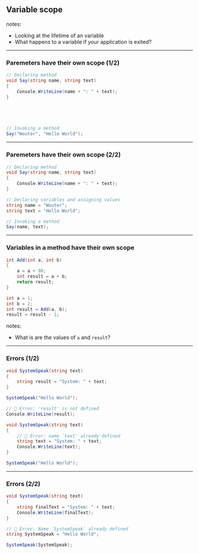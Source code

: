 ## Variable scope
notes:
- Looking at the lifetime of an variable
- What happens to a variable if your application is exited?
---

### Paremeters have their own scope (1/2)
```csharp []
// Declaring method
void Say(string name, string text)
{
    Console.WriteLine(name + ": " + text);
}





// Invoking a method
Say("Wouter", "Hello World");
```
---
### Paremeters have their own scope (2/2)

```csharp [1-4,11-12|7-9|]
// Declaring method
void Say(string name, string text)
{
    Console.WriteLine(name + ": " + text);
}

// Declaring variables and assigning values
string name = "Wouter";
string text = "Hello World";

// Invoking a method
Say(name, text);
```

---
### Variables in a method have their own scope
```csharp []
int Add(int a, int b)
{
    a = a + 98;
    int result = a + b;
    return result;
}

int a = 1;
int b = 2;
int result = Add(a, b);
result = result - 1;
```

notes: 
- What is are the values of `a` and `result`?

---
### Errors (1/2)
```csharp []
void SystemSpeak(string text)
{
    string result = "System: " + text; 
}

SystemSpeak("Hello World");

// 🐛 Error: 'result' is not defined
Console.WriteLine(result); 
```

<div class="fragment">

```csharp []
void SystemSpeak(string text)
{
    // 🐛 Error: name `text` already defined
    string text = "System: " + text; 
    Console.WriteLine(text);
}

SystemSpeak("Hello World");
```

</div>

---


### Errors (2/2)
```csharp []
void SystemSpeak(string text)
{
    string finalText = "System: " + text;
    Console.WriteLine(finalText);
}

// 🐛 Error: Name `SystemSpeak` already defined
string SystemSpeak = "Hello World"; 

SystemSpeak(SystemSpeak);
```
